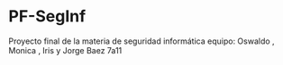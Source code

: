 # PF-SegInf
Proyecto final de la materia de seguridad informática  equipo: Oswaldo , Monica , Iris y Jorge Baez  7a11
